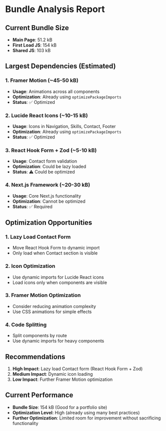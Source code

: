 # Bundle Analysis Report

## Current Bundle Size
- **Main Page**: 51.2 kB
- **First Load JS**: 154 kB
- **Shared JS**: 103 kB

## Largest Dependencies (Estimated)

### 1. Framer Motion (~45-50 kB)
- **Usage**: Animations across all components
- **Optimization**: Already using `optimizePackageImports`
- **Status**: ✅ Optimized

### 2. Lucide React Icons (~10-15 kB)
- **Usage**: Icons in Navigation, Skills, Contact, Footer
- **Optimization**: Already using `optimizePackageImports`
- **Status**: ✅ Optimized

### 3. React Hook Form + Zod (~5-10 kB)
- **Usage**: Contact form validation
- **Optimization**: Could be lazy loaded
- **Status**: ⚠️ Could be optimized

### 4. Next.js Framework (~20-30 kB)
- **Usage**: Core Next.js functionality
- **Optimization**: Cannot be optimized
- **Status**: ✅ Required

## Optimization Opportunities

### 1. Lazy Load Contact Form
- Move React Hook Form to dynamic import
- Only load when Contact section is visible

### 2. Icon Optimization
- Use dynamic imports for Lucide React icons
- Load icons only when components are visible

### 3. Framer Motion Optimization
- Consider reducing animation complexity
- Use CSS animations for simple effects

### 4. Code Splitting
- Split components by route
- Use dynamic imports for heavy components

## Recommendations

1. **High Impact**: Lazy load Contact form (React Hook Form + Zod)
2. **Medium Impact**: Dynamic icon loading
3. **Low Impact**: Further Framer Motion optimization

## Current Performance
- **Bundle Size**: 154 kB (Good for a portfolio site)
- **Optimization Level**: High (already using many best practices)
- **Further Optimization**: Limited room for improvement without sacrificing functionality
